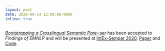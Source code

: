 ```yaml
---
layout: post
date: 2020-09-14 12:00:00-0000
inline: true
---
```

[_Bootstrapping a Crosslingual Semantic Pare=ser_](https://arxiv.org/abs/1912.08960) has been accepted to _Findings of EMNLP_ and will be presented at [IntEx-Sempar 2020](https://intex-sempar.github.io/). [Paper](https://arxiv.org/abs/2004.02585) and [Code](https://github.com/tomsherborne/bootstrap).
